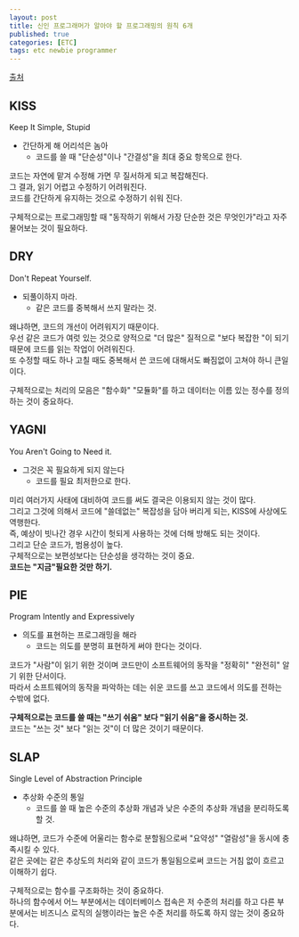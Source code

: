 ```yaml
---
layout: post
title: 신인 프로그래머가 알아야 할 프로그래밍의 원칙 6개
published: true
categories: [ETC]
tags: etc newbie programmer
---
```

[출처](http://qiita.com/ryotanatsume/items/018cae5c5be8faba367a )  
  
## KISS
Keep It Simple, Stupid  
  
- 간단하게 해 어리석은 놈아
    - 코드를 쓸 때 "단순성"이나 "간결성"을 최대 중요 항목으로 한다.
  
코드는 자연에 맡겨 수정해 가면 무 질서하게 되고 복잡해진다.   
그 결과, 읽기 어렵고 수정하기 어려워진다.  
코드를 간단하게 유지하는 것으로 수정하기 쉬워 진다.  
  
구체적으로는 프로그래밍할 때 "동작하기 위해서 가장 단순한 것은 무엇인가"라고 자주 물어보는 것이 필요하다.  
  
  
  
## DRY
Don't Repeat Yourself.  
  
- 되풀이하지 마라.
    - 같은 코드를 중복해서 쓰지 말라는 것.
  
왜냐하면, 코드의 개선이 어려워지기 때문이다.  
우선 같은 코드가 여럿 있는 것으로 양적으로 "더 많은" 질적으로 "보다 복잡한 "이 되기 때문에 코드를 읽는 작업이 어려워진다.  
또 수정할 때도 하나 고칠 때도 중복해서 쓴 코드에 대해서도 빠짐없이 고쳐야 하니 큰일이다.  
  
구체적으로는 처리의 모음은 "함수화" "모듈화"를 하고 데이터는 이름 있는 정수를 정의하는 것이 중요하다.  
  
  
  
## YAGNI
You Aren't Going to Need it.  

- 그것은 꼭 필요하게 되지 않는다
    - 코드를 필요 최저한으로 한다.
  
미리 여러가지 사태에 대비하여 코드를 써도 결국은 이용되지 않는 것이 많다.  
그리고 그것에 의해서 코드에 "쓸데없는" 복잡성을 담아 버리게 되는, KISS에 사상에도 역행한다.  
즉, 예상이 빗나간 경우 시간이 헛되게 사용하는 것에 더해 방해도 되는 것이다.  
그리고 단순 코드가, 범용성이 높다.  
구체적으로는 보편성보다는 단순성을 생각하는 것이 중요.   
**코드는 "지금"필요한 것만 하기.**  
  
  
  
## PIE
Program Intently and Expressively  

- 의도를 표현하는 프로그래밍을 해라
    - 코드는 의도를 분명히 표현하게 써야 한다는 것이다.
  
코드가 "사람"이 읽기 위한 것이며 코드만이 소프트웨어의 동작을 "정확히" "완전히" 알기 위한 단서이다.  
따라서 소프트웨어의 동작을 파악하는 데는 쉬운 코드를 쓰고 코드에서 의도를 전하는 수밖에 없다.  
  
**구체적으로는 코드를 쓸 때는 "쓰기 쉬움" 보다 "읽기 쉬움"을 중시하는 것.**   
코드는 "쓰는 것" 보다 "읽는 것"이 더 많은 것이기 때문이다.  
  
  
  
## SLAP
Single Level of Abstraction Principle  
  
- 추상화 수준의 통일
    - 코드를 쓸 때 높은 수준의 추상화 개념과 낮은 수준의 추상화 개념을 분리하도록 할 것.
  
왜냐하면, 코드가 수준에 어울리는 함수로 분할됨으로써 "요약성" "열람성"을 동시에 충족시킬 수 있다.  
같은 곳에는 같은 추상도의 처리와 같이 코드가 통일됨으로써 코드는 거침 없이 흐르고 이해하기 쉽다.  
  
구체적으로는 함수를 구조화하는 것이 중요하다.  
하나의 함수에서 어느 부분에서는 데이터베이스 접속은 저 수준의 처리를 하고 다른 부분에서는 비즈니스 로직의 실행이라는 높은 수준 처리를 하도록 하지 않는 것이 중요하다.  
  
